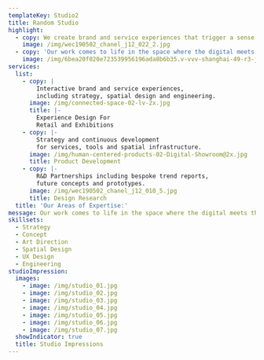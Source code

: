 ```yaml
---
templateKey: Studio2
title: Random Studio
highlight:
  - copy: We create brand and service experiences that trigger a sense of wonder.
    image: /img/wec190502_chanel_j12_022_2.jpg
  - copy: 'Our work comes to life in the space where the digital meets the physical. '
    image: /img/6bea20f020e723539956196ada8b6b35.v-vvv-shanghai-49-r3-jpg.jpg
services:
  list:
    - copy: |
        Interactive brand and service experiences,
        including strategy, spatial design and engineering.
      image: /img/connected-space-02-lv-2x.jpg
      title: |-
        Experience Design For
        Retail and Exhibitions
    - copy: |-
        Strategy and continuous development
        for services, tools and spatial infrastructure.
      image: /img/human-centered-products-02-Digital-Showroom@2x.jpg
      title: Product Development
    - copy: |-
        R&D Partnerships including bespoke trend reports,
        future concepts and prototypes.
      image: /img/wec190502_chanel_j12_010_5.jpg
      title: Design Research
  title: 'Our Areas of Expertise:'
message: Our work comes to life in the space where the digital meets the physical.
skillsets:
  - Strategy
  - Concept
  - Art Direction
  - Spatial Design
  - UX Design
  - Engineering
studioImpression:
  images:
    - image: /img/studio_01.jpg
    - image: /img/studio_02.jpg
    - image: /img/studio_03.jpg
    - image: /img/studio_04.jpg
    - image: /img/studio_05.jpg
    - image: /img/studio_06.jpg
    - image: /img/studio_07.jpg
  showIndicator: true
  title: Studio Impressions
---
```


